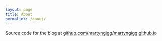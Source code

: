```yaml
---
layout: page
title: About
permalink: /about/
---
```


Source code for the blog at [github.com/martyngigg/martyngigg.github.io](https://github.com/martyngigg/martyngigg.github.io)
